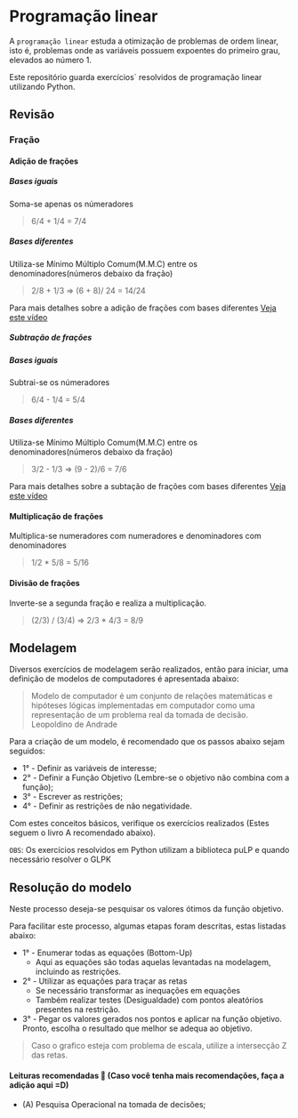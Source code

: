 # Programação linear
A `programação linear` estuda a otimização de problemas de ordem linear, isto é, problemas onde as variáveis possuem expoentes do primeiro grau, elevados ao número 1.

Este repositório guarda exercícios` resolvidos de programação linear utilizando Python.

## Revisão 
### Fração
#### Adição de frações
##### Bases iguais
Soma-se apenas os númeradores
> 6/4 + 1/4 = 7/4

##### Bases diferentes
Utiliza-se Mínimo Múltiplo Comum(M.M.C) entre os denominadores(números debaixo da fração)

> 2/8 + 1/3 => (6 + 8)/ 24 = 14/24

Para mais detalhes sobre a adição de frações com bases diferentes [Veja este vídeo](https://www.youtube.com/watch?v=EkY72kSuIsA)

##### Subtração de frações

##### Bases iguais
Subtrai-se os númeradores
> 6/4 - 1/4 = 5/4

##### Bases diferentes
Utiliza-se Mínimo Múltiplo Comum(M.M.C) entre os denominadores(números debaixo da fração)

> 3/2 - 1/3 => (9 - 2)/6 = 7/6

Para mais detalhes sobre a subtação de frações com bases diferentes [Veja este vídeo](https://www.youtube.com/watch?v=unvyvY7AK9k)

#### Multiplicação de frações
Multiplica-se numeradores com numeradores e denominadores com denominadores

> 1/2 * 5/8 = 5/16

#### Divisão de frações 
Inverte-se a segunda fração e realiza a multiplicação.

> (2/3) / (3/4) => 2/3 * 4/3 = 8/9 

## Modelagem

Diversos exercícios de modelagem serão realizados, então para iniciar, uma definição de modelos de computadores é apresentada abaixo:

> Modelo de computador é um conjunto de relações matemáticas e hipóteses lógicas implementadas em computador como uma representação de um problema real da tomada de decisão. Leopoldino de Andrade

Para a criação de um modelo, é recomendado que os passos abaixo sejam seguidos:

- 1° - Definir as variáveis de interesse;
- 2° - Definir a Função Objetivo (Lembre-se o objetivo não combina com a função);
- 3° - Escrever as restrições;
- 4° - Definir as restrições de não negatividade.

Com estes conceitos básicos, verifique os exercícios realizados (Estes seguem o livro A recomendado abaixo).

`OBS`: Os exercícios resolvidos em Python utilizam a biblioteca puLP e quando necessário resolver o GLPK

## Resolução do modelo

Neste processo deseja-se pesquisar os valores ótimos da função objetivo. 

Para facilitar este processo, algumas etapas foram descritas, estas listadas abaixo:

- 1° - Enumerar todas as equações (Bottom-Up)
	- Aqui as equações são todas aquelas levantadas na modelagem, incluindo as restrições.
- 2° - Utilizar as equações para traçar as retas
	- Se necessário transformar as inequações em equações
	- Também realizar testes (Desigualdade) com pontos aleatórios presentes na restrição.
- 3° - Pegar os valores gerados nos pontos e aplicar na função objetivo. Pronto, escolha o resultado que melhor se adequa ao objetivo.

> Caso o grafico esteja com problema de escala, utilize a intersecção Z das retas.


#### Leituras recomendadas :bookmark_tabs: (Caso você tenha mais recomendações, faça a adição aqui =D)

- (A) Pesquisa Operacional na tomada de decisões;


